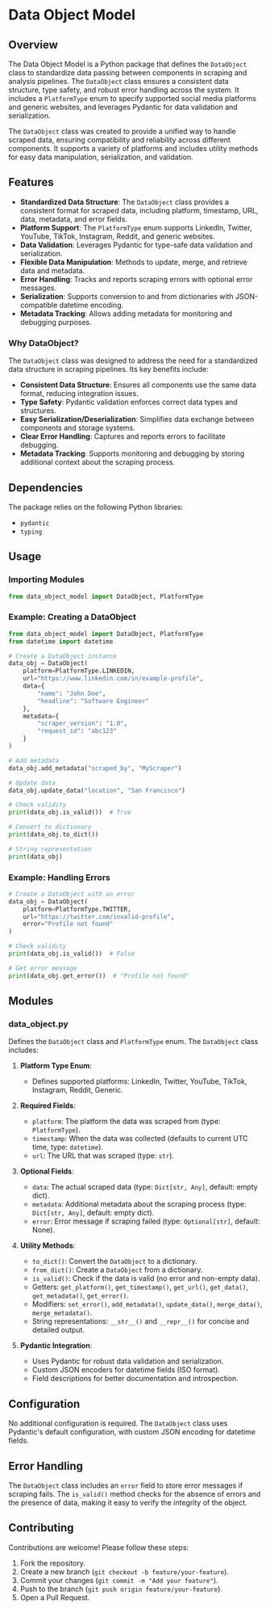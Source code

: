 # Data Object Model

## Overview

The Data Object Model is a Python package that defines the `DataObject` class to standardize data passing between components in scraping and analysis pipelines. The `DataObject` class ensures a consistent data structure, type safety, and robust error handling across the system. It includes a `PlatformType` enum to specify supported social media platforms and generic websites, and leverages Pydantic for data validation and serialization.

The `DataObject` class was created to provide a unified way to handle scraped data, ensuring compatibility and reliability across different components. It supports a variety of platforms and includes utility methods for easy data manipulation, serialization, and validation.

## Features

- **Standardized Data Structure**: The `DataObject` class provides a consistent format for scraped data, including platform, timestamp, URL, data, metadata, and error fields.
- **Platform Support**: The `PlatformType` enum supports LinkedIn, Twitter, YouTube, TikTok, Instagram, Reddit, and generic websites.
- **Data Validation**: Leverages Pydantic for type-safe data validation and serialization.
- **Flexible Data Manipulation**: Methods to update, merge, and retrieve data and metadata.
- **Error Handling**: Tracks and reports scraping errors with optional error messages.
- **Serialization**: Supports conversion to and from dictionaries with JSON-compatible datetime encoding.
- **Metadata Tracking**: Allows adding metadata for monitoring and debugging purposes.

### Why DataObject?

The `DataObject` class was designed to address the need for a standardized data structure in scraping pipelines. Its key benefits include:

- **Consistent Data Structure**: Ensures all components use the same data format, reducing integration issues.
- **Type Safety**: Pydantic validation enforces correct data types and structures.
- **Easy Serialization/Deserialization**: Simplifies data exchange between components and storage systems.
- **Clear Error Handling**: Captures and reports errors to facilitate debugging.
- **Metadata Tracking**: Supports monitoring and debugging by storing additional context about the scraping process.


## Dependencies

The package relies on the following Python libraries:

- `pydantic`
- `typing`


## Usage

### Importing Modules

```python
from data_object_model import DataObject, PlatformType
```

### Example: Creating a DataObject

```python
from data_object_model import DataObject, PlatformType
from datetime import datetime

# Create a DataObject instance
data_obj = DataObject(
    platform=PlatformType.LINKEDIN,
    url="https://www.linkedin.com/in/example-profile",
    data={
        "name": "John Doe",
        "headline": "Software Engineer"
    },
    metadata={
        "scraper_version": "1.0",
        "request_id": "abc123"
    }
)

# Add metadata
data_obj.add_metadata("scraped_by", "MyScraper")

# Update data
data_obj.update_data("location", "San Francisco")

# Check validity
print(data_obj.is_valid())  # True

# Convert to dictionary
print(data_obj.to_dict())

# String representation
print(data_obj)
```

### Example: Handling Errors

```python
# Create a DataObject with an error
data_obj = DataObject(
    platform=PlatformType.TWITTER,
    url="https://twitter.com/invalid-profile",
    error="Profile not found"
)

# Check validity
print(data_obj.is_valid())  # False

# Get error message
print(data_obj.get_error())  # "Profile not found"
```

## Modules

### data_object.py
Defines the `DataObject` class and `PlatformType` enum. The `DataObject` class includes:

1. **Platform Type Enum**:
   - Defines supported platforms: LinkedIn, Twitter, YouTube, TikTok, Instagram, Reddit, Generic.

2. **Required Fields**:
   - `platform`: The platform the data was scraped from (type: `PlatformType`).
   - `timestamp`: When the data was collected (defaults to current UTC time, type: `datetime`).
   - `url`: The URL that was scraped (type: `str`).

3. **Optional Fields**:
   - `data`: The actual scraped data (type: `Dict[str, Any]`, default: empty dict).
   - `metadata`: Additional metadata about the scraping process (type: `Dict[str, Any]`, default: empty dict).
   - `error`: Error message if scraping failed (type: `Optional[str]`, default: None).

4. **Utility Methods**:
   - `to_dict()`: Convert the `DataObject` to a dictionary.
   - `from_dict()`: Create a `DataObject` from a dictionary.
   - `is_valid()`: Check if the data is valid (no error and non-empty data).
   - Getters: `get_platform()`, `get_timestamp()`, `get_url()`, `get_data()`, `get_metadata()`, `get_error()`.
   - Modifiers: `set_error()`, `add_metadata()`, `update_data()`, `merge_data()`, `merge_metadata()`.
   - String representations: `__str__()` and `__repr__()` for concise and detailed output.

5. **Pydantic Integration**:
   - Uses Pydantic for robust data validation and serialization.
   - Custom JSON encoders for datetime fields (ISO format).
   - Field descriptions for better documentation and introspection.

## Configuration

No additional configuration is required. The `DataObject` class uses Pydantic's default configuration, with custom JSON encoding for datetime fields.

## Error Handling

The `DataObject` class includes an `error` field to store error messages if scraping fails. The `is_valid()` method checks for the absence of errors and the presence of data, making it easy to verify the integrity of the object.

## Contributing

Contributions are welcome! Please follow these steps:

1. Fork the repository.
2. Create a new branch (`git checkout -b feature/your-feature`).
3. Commit your changes (`git commit -m "Add your feature"`).
4. Push to the branch (`git push origin feature/your-feature`).
5. Open a Pull Request.

